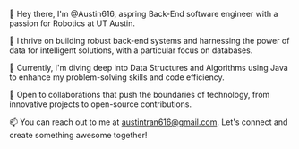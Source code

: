 👋 Hey there, I'm @Austin616, aspring Back-End software engineer with a passion for Robotics at UT Austin.

👀 I thrive on building robust back-end systems and harnessing the power of data for intelligent solutions, with a particular focus on databases.

🌱 Currently, I'm diving deep into Data Structures and Algorithms using Java to enhance my problem-solving skills and code efficiency.

💞️ Open to collaborations that push the boundaries of technology, from innovative projects to open-source contributions.

📫 You can reach out to me at austintran616@gmail.com. Let's connect and create something awesome together!

<!---
Austin616/Austin616 is a ✨ special ✨ repository because its `README.md` (this file) appears on your GitHub profile.
You can click the Preview link to take a look at your changes.
--->
